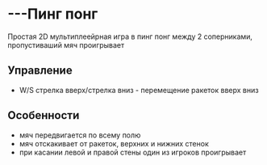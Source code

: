 # ---Пинг понг
Простая 2D мультиплеейрная игра в пинг понг между 2 соперниками, пропустиваший мяч проигрывает

## Управление
- W/S стрелка вверх/стрелка вниз - перемещение ракеток вверх вниз

## Особенности
- мяч передвигается по всему полю
- мяч отскакивает от ракеток, верхних и нижних стенок
- при касании левой и правой стены один из игроков проигрывает
